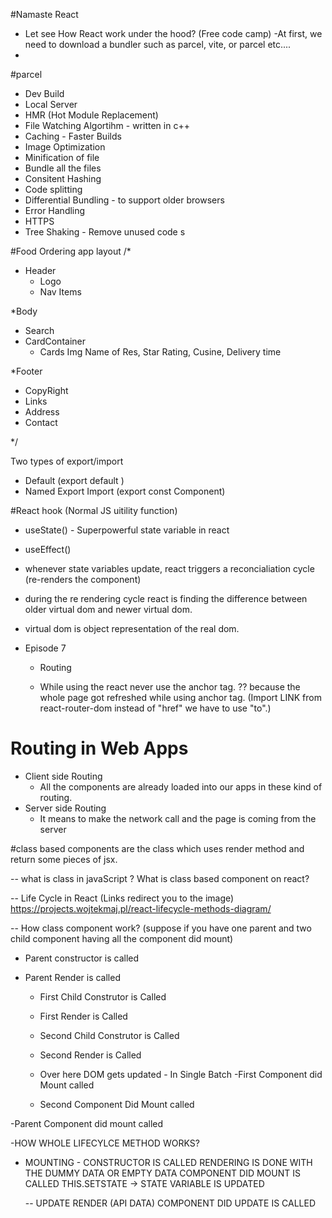 #Namaste React

- Let see How React work under the hood? (Free code camp)
  -At first, we need to download a bundler such as parcel, vite, or parcel etc....
-

#parcel

- Dev Build
- Local Server
- HMR (Hot Module Replacement)
- File Watching Algortihm - written in c++
- Caching - Faster Builds
- Image Optimization
- Minification of file
- Bundle all the files
- Consitent Hashing
- Code splitting
- Differential Bundling - to support older browsers
- Error Handling
- HTTPS
- Tree Shaking - Remove unused code s

#Food Ordering app layout
/\*

- Header
  - Logo
  - Nav Items

\*Body

- Search
- CardContainer
  - Cards
    Img
    Name of Res, Star Rating, Cusine, Delivery time

\*Footer

- CopyRight
- Links
- Address
- Contact

\*/

Two types of export/import

- Default (export default <component name>)
- Named Export Import (export const Component)

#React hook
(Normal JS uitility function)

- useState() - Superpowerful state variable in react
- useEffect()

- whenever state variables update, react triggers a reconcialiation cycle (re-renders the component)

- during the re rendering cycle react is finding the difference between older virtual dom and newer virtual dom.

- virtual dom is object representation of the real dom.

- Episode 7

  - Routing

  - While using the react never use the anchor tag. ?? because the whole page got refreshed while using anchor tag. (Import LINK from react-router-dom instead of "href" we have to use "to".)

# Routing in Web Apps

- Client side Routing
  - All the components are already loaded into our apps in these kind of routing.
- Server side Routing
  - It means to make the network call and the page is coming from the server

#class based components are the class which uses render method and return some pieces of jsx.

-- what is class in javaScript ? What is class based component on react?

-- Life Cycle in React (Links redirect you to the image)
https://projects.wojtekmaj.pl/react-lifecycle-methods-diagram/

-- How class component work? (suppose if you have one parent and two child component having all the component did mount)

- Parent constructor is called
- Parent Render is called

  - First Child Construtor is Called
  - First Render is Called

  - Second Child Construtor is Called
  - Second Render is Called

  - Over here DOM gets updated - In Single Batch
    -First Component did Mount called
  - Second Component Did Mount called

-Parent Component did mount called

-HOW WHOLE LIFECYLCE METHOD WORKS?

- MOUNTING -
  CONSTRUCTOR IS CALLED
  RENDERING IS DONE WITH THE DUMMY DATA OR EMPTY DATA
  <JSX IS RETURNED>
  COMPONENT DID MOUNT IS CALLED
  <API IS CALLED>
  THIS.SETSTATE -> STATE VARIABLE IS UPDATED

  -- UPDATE
  RENDER (API DATA)
  <JSX DATA IS FILLED WITH API DATA>
  COMPONENT DID UPDATE IS CALLED
